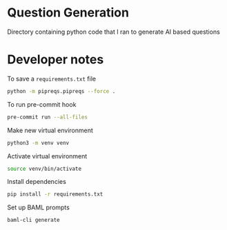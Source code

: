 # Question Generation

Directory containing python code that I ran to generate AI based questions

# Developer notes

To save a `requirements.txt` file

```bash
python -m pipreqs.pipreqs --force .
```

To run pre-commit hook

```bash
pre-commit run --all-files
```

Make new virtual environment

```bash
python3 -m venv venv
```

Activate virtual environment

```bash
source venv/bin/activate
```

Install dependencies

```bash
pip install -r requirements.txt
```

Set up BAML prompts

```bash
baml-cli generate
```
